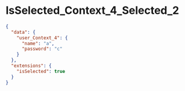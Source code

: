 # IsSelected_Context_4_Selected_2

```json
{
  "data": {
    "user_Context_4": {
      "name": "a",
      "password": "c"
    }
  },
  "extensions": {
    "isSelected": true
  }
}
```
